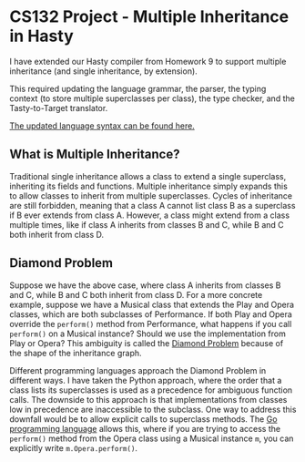 # CS132 Project - Multiple Inheritance in Hasty

I have extended our Hasty compiler from Homework 9 to support multiple
inheritance (and single inheritance, by extension).

This required updating the language grammar, the parser, the typing context (to
store multiple superclasses per class), the type checker, and the
Tasty-to-Target translator.

[The updated language syntax can be found here.](docs/Hasty-Syntax.md)

## What is Multiple Inheritance?

Traditional single inheritance allows a class to extend a single superclass, inheriting its fields and functions. Multiple inheritance simply expands this to allow classes to inherit from multiple superclasses. Cycles of inheritance are still forbidden, meaning that a class A cannot list class B as a superclass if B ever extends from class A. However, a class might extend from a class multiple times, like if class A inherits from classes B and C, while B and C both inherit from class D.

## Diamond Problem

Suppose we have the above case, where class A inherits from classes B and C, while B and C both inherit from class D. For a more concrete example, suppose we have a Musical class that extends the Play and Opera classes, which are both subclasses of Performance. If both Play and Opera override the `perform()` method from Performance, what happens if you call `perform()` on a Musical instance? Should we use the implementation from Play or Opera? This ambiguity is called the [Diamond Problem](https://en.wikipedia.org/wiki/Multiple_inheritance#The_diamond_problem) because of the shape of the inheritance graph.

Different programming languages approach the Diamond Problem in different ways. I have taken the Python approach, where the order that a class lists its superclasses is used as a precedence for ambiguous function calls. The downside to this approach is that implementations from classes low in precedence are inaccessible to the subclass. One way to address this downfall would be to allow explicit calls to superclass methods. The [Go programming language](https://joaodlf.com/go-the-diamond-problem.html) allows this, where if you are trying to access the `perform()` method from the Opera class using a Musical instance `m`, you can explicitly write `m.Opera.perform()`.